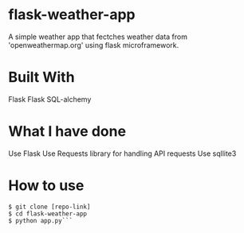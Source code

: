 # flask-weather-app
A simple weather app that fectches weather data from 'openweathermap.org' using flask microframework.

# Built With
Flask
Flask SQL-alchemy

# What I have done
Use Flask
Use Requests library for handling API requests
Use sqllite3 

# How to use
```
$ git clone [repo-link]
$ cd flask-weather-app
$ python app.py```

